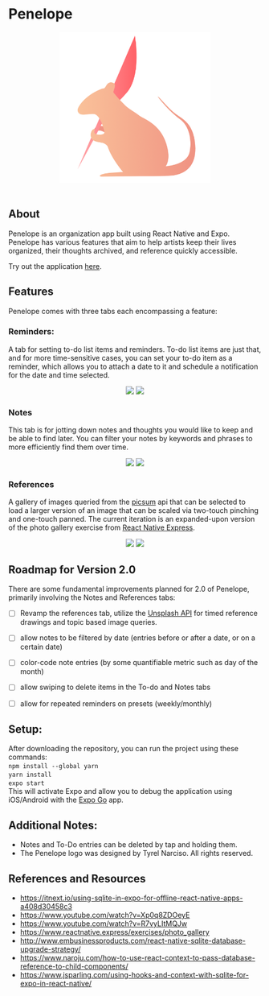 # Penelope
<div align="center"><img src="https://github.com/TyrelN/penelope/blob/main/assets/images/penelope-logo.png" width="300"/></div><br>

## About
Penelope is an organization app built using React Native and Expo. Penelope has various features that aim to help artists keep their lives organized, their thoughts archived, and reference quickly accessible.

Try out the application [here](https://expo.dev/@tyreln/penelope-creative-assistant).
## Features

Penelope comes with three tabs each encompassing a feature:

### Reminders:
A tab for setting to-do list items and reminders. To-do list items are just that, and for more time-sensitive cases, you can set your to-do item as a reminder, which allows you to attach a date to it and schedule a notification for the date and time selected.

<p align="center">
<img src="https://user-images.githubusercontent.com/43082470/149960039-3571a5c6-e504-4a09-aaa3-99ae041d4b6d.PNG" width="300"/>
<img src="https://user-images.githubusercontent.com/43082470/149963651-7363ede6-4dde-42fe-a0c1-f0733910fa25.png" width="300"/>
</p>


### Notes
This tab is for jotting down notes and thoughts you would like to keep and be able to find later. You can filter your notes by keywords and phrases to more efficiently find them over time.

<p align="center">
<img src="https://user-images.githubusercontent.com/43082470/149960006-054a841b-be74-4d93-a12e-707b9beeadfa.PNG" width="300"/>
<img src="https://user-images.githubusercontent.com/43082470/149960022-3955c1b4-bbf4-4917-87ce-b6912cb59fcb.PNG" width="300"/>
</p>

### References
A gallery of images queried from the [picsum](https://picsum.photos/) api that can be selected to load a larger version of an image that can be scaled via two-touch pinching and one-touch panned. The current iteration is an expanded-upon version of the photo gallery exercise from [React Native Express](https://www.reactnative.express/exercises/photo_gallery).

<p align="center">
<img src="https://user-images.githubusercontent.com/43082470/149959291-63f5f132-1ebe-451b-9b55-bc68b4a66201.PNG" width="300"/>
<img src="https://user-images.githubusercontent.com/43082470/149962991-5155744e-c555-466a-866d-52eeb977461b.png" width="300"/>
</p>

## Roadmap for Version 2.0
There are some fundamental improvements planned for 2.0 of Penelope, primarily involving the Notes and References tabs:

- [ ] Revamp the references tab, utilize the [Unsplash API](https://source.unsplash.com/) for timed reference drawings and topic based image queries.
- [ ] allow notes to be filtered by date (entries before or after a date, or on a certain date)
- [ ] color-code note entries (by some quantifiable metric such as day of the month)
- [ ] allow swiping to delete items in the To-do and Notes tabs
- [ ] allow for repeated reminders on presets (weekly/monthly)


## Setup:
After downloading the repository, you can run the project using these commands:<br>
`npm install --global yarn`<br>
`yarn install`<br>
`expo start`<br>
This will activate Expo and allow you to debug the application using iOS/Android with the [Expo Go](https://expo.dev/client) app.

## Additional Notes:
* Notes and To-Do entries can be deleted by tap and holding them.
* The Penelope logo was designed by Tyrel Narciso. All rights reserved.

## References and Resources
* https://itnext.io/using-sqlite-in-expo-for-offline-react-native-apps-a408d30458c3
* https://www.youtube.com/watch?v=Xp0q8ZDOeyE
* https://www.youtube.com/watch?v=R7vyLItMQJw
* https://www.reactnative.express/exercises/photo_gallery
* http://www.embusinessproducts.com/react-native-sqlite-database-upgrade-strategy/
* https://www.naroju.com/how-to-use-react-context-to-pass-database-reference-to-child-components/
* https://www.jsparling.com/using-hooks-and-context-with-sqlite-for-expo-in-react-native/



